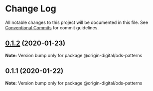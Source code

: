 # Change Log

All notable changes to this project will be documented in this file.
See [Conventional Commits](https://conventionalcommits.org) for commit guidelines.

## [0.1.2](https://bitbucket.orgn.io/od/origin-ui/compare/@origin-digital/ods-patterns@0.1.1...@origin-digital/ods-patterns@0.1.2) (2020-01-23)

**Note:** Version bump only for package @origin-digital/ods-patterns





## 0.1.1 (2020-01-22)

**Note:** Version bump only for package @origin-digital/ods-patterns
